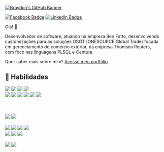 [![Braydon's GitHub Banner](https://i.imgur.com/JvqahMI.jpg)](https://github.com/WesleyInacio)

[![Facebook Badge](https://img.shields.io/badge/Facebook-Profile-informational?style=flat&logo=facebook&logoColor=white&color=1CA2F1)](https://facebook.com/wesley.inac/)
[![LinkedIn Badge](https://img.shields.io/badge/LinkedIn-Profile-informational?style=flat&logo=linkedin&logoColor=white&color=0D76A8)](https://www.linkedin.com/in/wesleyinacio/)

Olá! 👋

Desenvolvedor de software, atuando na empresa Ben Fatto, desenvolvendo customizações para as soluções OSGT (ONESOURCE Global Trade) focada em gerenciamento de comércio exterior, da empresa Thomson Reuters, com foco nas linguagens PLSQL e Centura.

Quer saber mais sobre mim? [Acesse meu portfólio](#)

## 💼 Habilidades

![](https://img.shields.io/badge/Code-Node-informational?style=flat&logo=node&logoColor=white&color=3c873a)
![](https://img.shields.io/badge/Code-React-informational?style=flat&logo=react&logoColor=white&color=61dbfb)
![](https://img.shields.io/badge/Code-Angular-informational?style=flat&logo=angular&logoColor=white&color=c3002f)
![](https://img.shields.io/badge/Code-JavaScript-informational?style=flat&logo=JavaScript&logoColor=white&color=f7e018)
<br>
![](https://img.shields.io/badge/Code-PHP-informational?style=flat&logo=php&logoColor=white&color=787cb4)
![](https://img.shields.io/badge/Code-Python-informational?style=flat&logo=python&logoColor=white&color=3271a1)
![](https://img.shields.io/badge/Code-Java-informational?style=flat&logo=Java&logoColor=white&color=f89917)
![](https://img.shields.io/badge/Code-C-informational?style=flat&logo=c&logoColor=white&color=004283)
![](https://img.shields.io/badge/Code-Centura-informational?style=flat&logo=centura&logoColor=white&color=24687b)
![](https://img.shields.io/badge/Style-CSS-informational?style=flat&logo=css3&logoColor=white&color=264de4)
<br>
<br>
<br>
<br>
![](https://img.shields.io/badge/Code-MySQL-informational?style=flat&logo=MySQL&logoColor=white&color=224e68)
![](https://img.shields.io/badge/Code-PLSQL-informational?style=flat&logo=PLSQL&logoColor=white&color=bc2c61)
<br>
<br>
![](https://img.shields.io/badge/Tools-Linux-informational?style=flat&logo=linux&logoColor=white&color=2456a6)
![](https://img.shields.io/badge/Tools-NGINX-informational?style=flat&logo=nginx&logoColor=white&color=009639)
![](https://img.shields.io/badge/Tools-Apache-informational?style=flat&logo=apacha&logoColor=white&color=c81a35)
![](https://img.shields.io/badge/Tools-NPM-informational?style=flat&logo=npm&logoColor=white&color=cc3534)
<br>
![](https://img.shields.io/badge/Tools-GitHub-informational?style=flat&logo=GitHub&logoColor=white&color=222222)
![](https://img.shields.io/badge/Tools-GitLab-informational?style=flat&logo=GitLab&logoColor=white&color=e24329)
![](https://img.shields.io/badge/Tools-Jira-informational?style=flat&logo=Jira-Software&logoColor=white&color=2684ff)
<br>
<br>
![](https://img.shields.io/badge/Tools-Photoshop-informational?style=flat&logo=Adobe-Photoshop&logoColor=white&color=001e36)
![](https://img.shields.io/badge/Tools-CorelDraw-informational?style=flat&logo=coreldraw&logoColor=white&color=5faa44)
